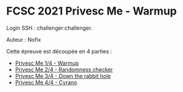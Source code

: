 # FCSC 2021 Privesc Me - Warmup

Login SSH : challenger:challenger.


Auteur : Nofix


Cette épreuve est découpée en 4 parties :
- [Privesc Me 1/4 - Warmup](README_1_4.md)
- [Privesc Me 2/4 - Randomness checker](README_2_4.md)
- [Privesc Me 3/4 - Down the rabbit hole](README_3_4.md)
- [Privesc Me 4/4 - Cyrano](README_4_4.md)